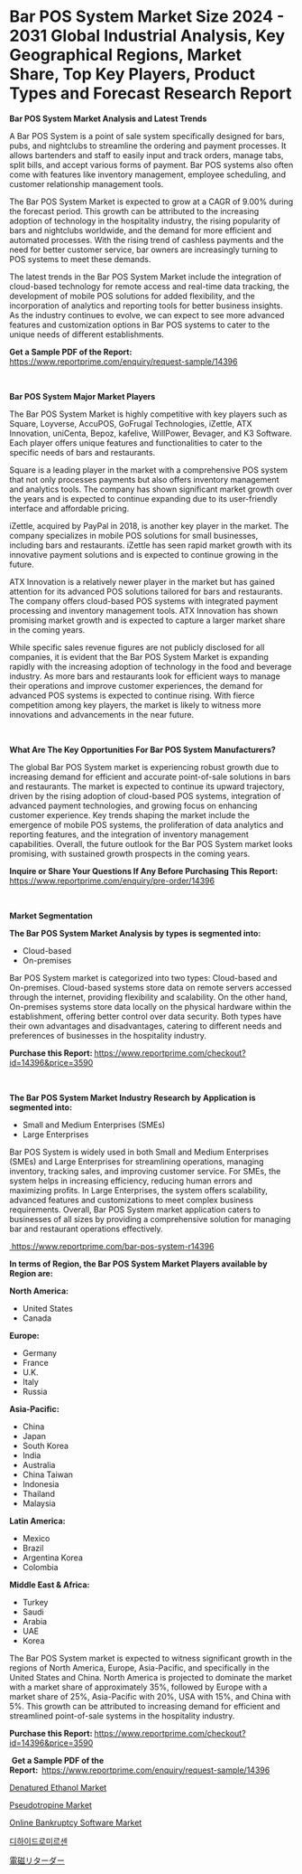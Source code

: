 <p><h1>Bar POS System Market Size 2024 - 2031 Global Industrial Analysis, Key Geographical Regions, Market Share, Top Key Players, Product Types and Forecast Research Report</h1></p><p><strong>Bar POS System Market Analysis and Latest Trends</strong></p>
<p><p>A Bar POS System is a point of sale system specifically designed for bars, pubs, and nightclubs to streamline the ordering and payment processes. It allows bartenders and staff to easily input and track orders, manage tabs, split bills, and accept various forms of payment. Bar POS systems also often come with features like inventory management, employee scheduling, and customer relationship management tools.</p><p>The Bar POS System Market is expected to grow at a CAGR of 9.00% during the forecast period. This growth can be attributed to the increasing adoption of technology in the hospitality industry, the rising popularity of bars and nightclubs worldwide, and the demand for more efficient and automated processes. With the rising trend of cashless payments and the need for better customer service, bar owners are increasingly turning to POS systems to meet these demands.</p><p>The latest trends in the Bar POS System Market include the integration of cloud-based technology for remote access and real-time data tracking, the development of mobile POS solutions for added flexibility, and the incorporation of analytics and reporting tools for better business insights. As the industry continues to evolve, we can expect to see more advanced features and customization options in Bar POS systems to cater to the unique needs of different establishments.</p></p>
<p><strong>Get a Sample PDF of the Report:&nbsp;</strong> <a href="https://www.reportprime.com/enquiry/request-sample/14396">https://www.reportprime.com/enquiry/request-sample/14396</a></p>
<p>&nbsp;</p>
<p><strong>Bar POS System Major Market Players</strong></p>
<p><p>The Bar POS System Market is highly competitive with key players such as Square, Loyverse, AccuPOS, GoFrugal Technologies, iZettle, ATX Innovation, uniCenta, Bepoz, kafelive, WillPower, Bevager, and K3 Software. Each player offers unique features and functionalities to cater to the specific needs of bars and restaurants.</p><p>Square is a leading player in the market with a comprehensive POS system that not only processes payments but also offers inventory management and analytics tools. The company has shown significant market growth over the years and is expected to continue expanding due to its user-friendly interface and affordable pricing.</p><p>iZettle, acquired by PayPal in 2018, is another key player in the market. The company specializes in mobile POS solutions for small businesses, including bars and restaurants. iZettle has seen rapid market growth with its innovative payment solutions and is expected to continue growing in the future.</p><p>ATX Innovation is a relatively newer player in the market but has gained attention for its advanced POS solutions tailored for bars and restaurants. The company offers cloud-based POS systems with integrated payment processing and inventory management tools. ATX Innovation has shown promising market growth and is expected to capture a larger market share in the coming years.</p><p>While specific sales revenue figures are not publicly disclosed for all companies, it is evident that the Bar POS System Market is expanding rapidly with the increasing adoption of technology in the food and beverage industry. As more bars and restaurants look for efficient ways to manage their operations and improve customer experiences, the demand for advanced POS systems is expected to continue rising. With fierce competition among key players, the market is likely to witness more innovations and advancements in the near future.</p></p>
<p>&nbsp;</p>
<p><strong>What Are The Key Opportunities For Bar POS System Manufacturers?</strong></p>
<p><p>The global Bar POS System market is experiencing robust growth due to increasing demand for efficient and accurate point-of-sale solutions in bars and restaurants. The market is expected to continue its upward trajectory, driven by the rising adoption of cloud-based POS systems, integration of advanced payment technologies, and growing focus on enhancing customer experience. Key trends shaping the market include the emergence of mobile POS systems, the proliferation of data analytics and reporting features, and the integration of inventory management capabilities. Overall, the future outlook for the Bar POS System market looks promising, with sustained growth prospects in the coming years.</p></p>
<p><strong>Inquire or Share Your Questions If Any Before Purchasing This Report:</strong> <a href="https://www.reportprime.com/enquiry/pre-order/14396">https://www.reportprime.com/enquiry/pre-order/14396</a></p>
<p>&nbsp;</p>
<p><strong>Market Segmentation</strong></p>
<p><strong>The Bar POS System Market Analysis by types is segmented into:</strong></p>
<p><ul><li>Cloud-based</li><li>On-premises</li></ul></p>
<p><p>Bar POS System market is categorized into two types: Cloud-based and On-premises. Cloud-based systems store data on remote servers accessed through the internet, providing flexibility and scalability. On the other hand, On-premises systems store data locally on the physical hardware within the establishment, offering better control over data security. Both types have their own advantages and disadvantages, catering to different needs and preferences of businesses in the hospitality industry.</p></p>
<p><strong>Purchase this Report:&nbsp;</strong><a href="https://www.reportprime.com/checkout?id=14396&price=3590">https://www.reportprime.com/checkout?id=14396&price=3590</a></p>
<p>&nbsp;</p>
<p><strong>The Bar POS System Market Industry Research by Application is segmented into:</strong></p>
<p><ul><li>Small and Medium Enterprises (SMEs)</li><li>Large Enterprises</li></ul></p>
<p><p>Bar POS System is widely used in both Small and Medium Enterprises (SMEs) and Large Enterprises for streamlining operations, managing inventory, tracking sales, and improving customer service. For SMEs, the system helps in increasing efficiency, reducing human errors and maximizing profits. In Large Enterprises, the system offers scalability, advanced features and customizations to meet complex business requirements. Overall, Bar POS System market application caters to businesses of all sizes by providing a comprehensive solution for managing bar and restaurant operations effectively.</p></p>
<p><a href="https://www.reportprime.com/bar-pos-system-r14396">&nbsp;https://www.reportprime.com/bar-pos-system-r14396</a></p>
<p><strong>In terms of Region, the Bar POS System Market Players available by Region are:</strong></p>
<p>
    <p> <strong> North America: </strong>
        <ul>
            <li>United States</li>
            <li>Canada</li>
        </ul>
        </p> 
    <p> <strong> Europe: </strong>
        <ul>
            <li>Germany</li>
            <li>France</li>
            <li>U.K.</li>
            <li>Italy</li>
            <li>Russia</li>
        </ul>
        </p> 
    <p> <strong> Asia-Pacific: </strong>
        <ul>
            <li>China</li>
            <li>Japan</li>
            <li>South Korea</li>
            <li>India</li>
            <li>Australia</li>
            <li>China Taiwan</li>
            <li>Indonesia</li>
            <li>Thailand</li>
            <li>Malaysia</li>
        </ul>
        </p> 
    <p> <strong> Latin America: </strong>
        <ul>
            <li>Mexico</li>
            <li>Brazil</li>
            <li>Argentina Korea</li>
            <li>Colombia</li>
        </ul>
        </p> 
    <p> <strong> Middle East & Africa: </strong>
        <ul>
            <li>Turkey</li>
            <li>Saudi</li>
            <li>Arabia</li>
            <li>UAE</li>
            <li>Korea</li>
        </ul>
    </p>
    </p>
<p><p>The Bar POS System market is expected to witness significant growth in the regions of North America, Europe, Asia-Pacific, and specifically in the United States and China. North America is projected to dominate the market with a market share of approximately 35%, followed by Europe with a market share of 25%, Asia-Pacific with 20%, USA with 15%, and China with 5%. This growth can be attributed to increasing demand for efficient and streamlined point-of-sale systems in the hospitality industry.</p></p>
<p><strong>Purchase this Report: </strong><a href="https://www.reportprime.com/checkout?id=14396&price=3590">https://www.reportprime.com/checkout?id=14396&price=3590</a></p>
<p>&nbsp;<strong>Get a Sample PDF of the Report:&nbsp;&nbsp;</strong><a href="https://www.reportprime.com/enquiry/request-sample/14396">https://www.reportprime.com/enquiry/request-sample/14396</a></p>
<p><strong></strong></p>
<p><p><a href="https://issuu.com/reportprime-2/docs/denatured-ethanol-market-size-2030.pptx">Denatured Ethanol Market</a></p><p><a href="https://issuu.com/reportprime-2/docs/pseudotropine-market-size-2030.pptx">Pseudotropine Market</a></p><p><a href="https://github.com/ruddyyedelwadw/Market-Research-Report-List-2/blob/main/online-bankruptcy-software-market.md">Online Bankruptcy Software Market</a></p><p><a href="https://github.com/TobyKub4685/Market-Research-Report-List-1/blob/main/824651223094.md">디하이드로미르센</a></p><p><a href="https://github.com/nxboeu02965442/Market-Research-Report-List-1/blob/main/430630425327.md">電磁リターダー</a></p></p>